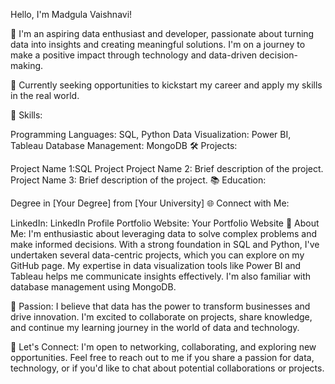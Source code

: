 
 Hello, I'm Madgula Vaishnavi!

🚀 I'm an aspiring data enthusiast and developer, passionate about turning data into insights and creating meaningful solutions. I'm on a journey to make a positive impact through technology and data-driven decision-making.

💼 Currently seeking opportunities to kickstart my career and apply my skills in the real world.

🔧 Skills:

Programming Languages: SQL, Python
Data Visualization: Power BI, Tableau
Database Management: MongoDB
🛠️ Projects:

Project Name 1:SQL Project 
Project Name 2: Brief description of the project.
Project Name 3: Brief description of the project.
📚 Education:

Degree in [Your Degree] from [Your University]
🌐 Connect with Me:

LinkedIn: LinkedIn Profile
Portfolio Website: Your Portfolio Website
📖 About Me:
I'm enthusiastic about leveraging data to solve complex problems and make informed decisions. With a strong foundation in SQL and Python, I've undertaken several data-centric projects, which you can explore on my GitHub page. My expertise in data visualization tools like Power BI and Tableau helps me communicate insights effectively. I'm also familiar with database management using MongoDB.

🌟 Passion:
I believe that data has the power to transform businesses and drive innovation. I'm excited to collaborate on projects, share knowledge, and continue my learning journey in the world of data and technology.

🤝 Let's Connect:
I'm open to networking, collaborating, and exploring new opportunities. Feel free to reach out to me if you share a passion for data, technology, or if you'd like to chat about potential collaborations or projects.



<!---
Vaishnavi-b12/Vaishnavi-b12 is a ✨ special ✨ repository because its `README.md` (this file) appears on your GitHub profile.
You can click the Preview link to take a look at your changes.
--->

